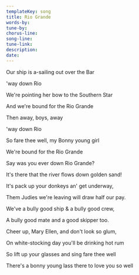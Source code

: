 ```yaml
---
templateKey: song
title: Rio Grande  
words-by:
tune-by:
chorus-line:
song-line:
tune-link:
description:
date:
---
```

Our ship is a-sailing out over the Bar

'way down Rio

We\'re pointing her bow to the Southern Star

And we\'re bound for the Rio Grande

Then away, boys, away

'way down Rio

So fare thee well, my Bonny young girl

We\'re bound for the Rio Grande

Say was you ever down Rio Grande?

It\'s there that the river flows down golden sand!

It\'s pack up your donkeys an\' get underway,

Them Judies we\'re leaving will draw half our pay.

We\'ve a bully good ship & a bully good crew,

A bully good mate and a good skipper too.

Cheer up, Mary Ellen, and don\'t look so glum,

On white-stocking day you\'ll be drinking hot rum

So lift up your glasses and sing fare thee well

There\'s a bonny young lass there to love you so well
